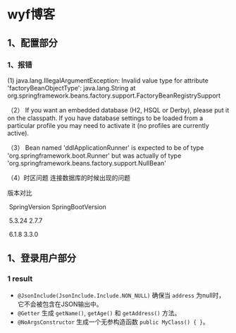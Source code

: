 # wyf博客

## 1、配置部分

### 1、报错

(1)	java.lang.IllegalArgumentException: Invalid value type for attribute 'factoryBeanObjectType': java.lang.String 	at org.springframework.beans.factory.support.FactoryBeanRegistrySupport

（2）	If you want an embedded database (H2, HSQL or Derby), please put it on the classpath. 	If you have database settings to be loaded from a particular profile you may need to activate it (no profiles are currently active).

（3） Bean named 'ddlApplicationRunner' is expected to be of type 'org.springframework.boot.Runner' but was actually of type 'org.springframework.beans.factory.support.NullBean'

（4）时区问题  连接数据库的时候出现的问题



版本对比

​		 SpringVersion				 	SpringBootVersion

​		5.3.24									2.7.7

​		6.1.8										3.3.0

## 1、登录用户部分

### 1    result

- `@JsonInclude(JsonInclude.Include.NON_NULL)` 确保当 `address` 为null时，它不会被包含在JSON输出中。
- `@Getter` 生成 `getName()`, `getAge()` 和 `getAddress()` 方法。
- `@NoArgsConstructor` 生成一个无参构造函数 `public MyClass() { }`。
